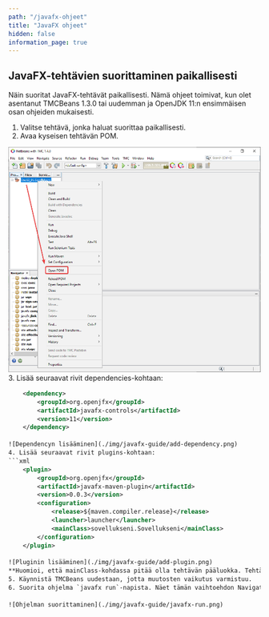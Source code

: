 ```yaml
---
path: "/javafx-ohjeet"
title: "JavaFX ohjeet"
hidden: false
information_page: true
---
```


## JavaFX-tehtävien suorittaminen paikallisesti

Näin suoritat JavaFX-tehtävät paikallisesti. Nämä ohjeet toimivat, kun olet asentanut TMCBeans 1.3.0 tai uudemman ja OpenJDK 11:n ensimmäisen osan ohjeiden mukaisesti.

1. Valitse tehtävä, jonka haluat suorittaa paikallisesti.
2. Avaa kyseisen tehtävän POM.

![POMin avaaminen](./img/javafx-guide/open-pom.png)
3. Lisää seuraavat rivit dependencies-kohtaan:
```xml
    <dependency>
        <groupId>org.openjfx</groupId>
        <artifactId>javafx-controls</artifactId>
        <version>11</version>
    </dependency>

![Dependencyn lisääminen](./img/javafx-guide/add-dependency.png)
4. Lisää seuraavat rivit plugins-kohtaan:
```xml
    <plugin>
        <groupId>org.openjfx</groupId>
        <artifactId>javafx-maven-plugin</artifactId>
        <version>0.0.3</version>
        <configuration>
            <release>${maven.compiler.release}</release>
            <launcher>launcher</launcher>
            <mainClass>sovellukseni.Sovellukseni</mainClass>
        </configuration>
    </plugin>

![Pluginin lisääminen](./img/javafx-guide/add-plugin.png)
**Huomioi, että mainClass-kohdassa pitää olla tehtävän pääluokka. Tehtävässä 13_01 se on `sovellukseni.Sovellukseni`, tehtävässä 2 se on `nappijatekstielementti.NappiJaTekstielementtiSovellus`. Muoto on siis `paketti.PääluokanNimi`.**
5. Käynnistä TMCBeans uudestaan, jotta muutosten vaikutus varmistuu.
6. Suorita ohjelma `javafx run`-napista. Näet tämän vaihtoehdon Navigator-välilehdellä kun painat tehtävän nimeä.

![Ohjelman suorittaminen](./img/javafx-guide/javafx-run.png)
